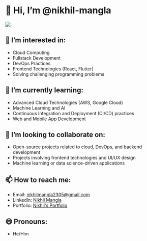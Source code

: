 # 👋 Hi, I’m @nikhil-mangla
![](https://github.com/user-attachments/assets/5465d51e-9f86-48f4-8a74-a0396d6c49cd)

## 👀 I’m interested in:
- Cloud Computing
- Fullstack Development
- DevOps Practices
- Frontend Technologies (React, Flutter)
- Solving challenging programming problems

## 🌱 I’m currently learning:
- Advanced Cloud Technologies (AWS, Google Cloud)
- Machine Learning and AI
- Continuous Integration and Deployment (CI/CD) practices
- Web and Mobile App Development

## 💞️ I’m looking to collaborate on:
- Open-source projects related to cloud, DevOps, and backend development
- Projects involving frontend technologies and UI/UX design
- Machine learning or data science-driven applications

## 📫 How to reach me:
- Email: [nikhilmangla2305@gmail.com](mailto:nikhilmangla2305@gmail.com)
- LinkedIn: [Nikhil Mangla](https://www.linkedin.com/in/nikhil-mangla)
- Portfolio: [Nikhil's Portfolio](https://nikhil-dev-portfolio-git-main-nikhil-manglas-projects.vercel.app/)

## 😄 Pronouns:
- He/Him

